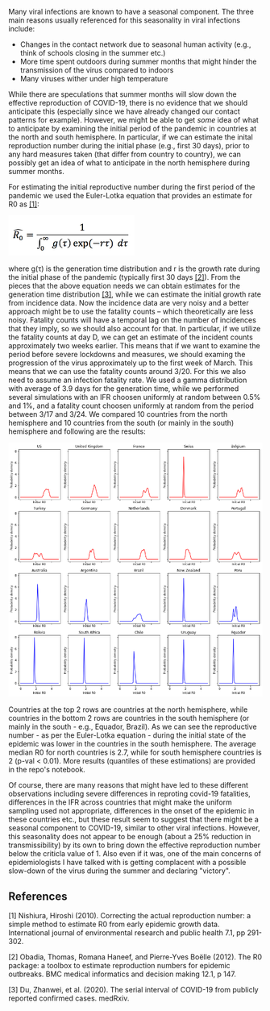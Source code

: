 Many viral infections are known to have a seasonal component. The three main reasons usually referenced for this seasonality in viral infections include:

* Changes in the contact network due to seasonal human activity (e.g., think of schools closing in the summer etc.)
* More time spent outdoors during summer months that might hinder the transmission of the virus compared to indoors 
* Many viruses wither under high temperature

While there are speculations that summer months will slow down the effective reproduction of COVID-19, there is no evidence that we should anticipate this (especially since we have already changed our contact patterns for example). However, we might be able to get <I>some</I> idea of what to anticipate by examining the initial period of the pandemic in countries at the north and south hemisphere. In particular, if we can estimate the inital reproduction number during the initial phase (e.g., first 30 days), prior to any hard measures taken (that differ from country to country), we can possibly get an idea of what to anticipate in the north hemisphere during summer months. 

For estimating the initial reproductive number during the first period of the pandemic we used the Euler-Lotka equation that provides an estimate for R0 as [[1]](#1):

<img src="Euler-Lotka.png" width = "250">

where g(τ) is the generation time distribution and r is the growth rate during the initial phase of the pandemic (typically first 30 days [[2]](#2)). From the pieces that the above equation needs we can obtain estimates for the generation time distribution [[3]](#3), while we can estimate the initial growth rate from incidence data. Now the incidence data are very noisy and a better approach might be to use the fatality counts – which theoretically are less noisy. Fatality counts will have a temporal lag on the number of incidences that they imply, so we should also account for that. In particular, if we utilize the fatality counts at day D, we can get an estimate of the incident counts approximately two weeks earlier. This means that if we want to examine the period before severe lockdowns and measures, we should examing the progression of the virus approximately up to the first week of March. This means that we can use the fatality counts around 3/20. For this we also need to assume an infection fatality rate. We used a gamma distribution with average of 3.9 days for the generation time, while we performed several simulations with an IFR choosen uniformly at random between 0.5% and 1%, and a fatality count choosen uniformly at random from the period between 3/17 and 3/24. We compared 10 countries from the north hemisphere and 10 countries from the south (or mainly in the south) hemisphere and following are the results: 

<img src="R0-countries.png" width = 850> 

Countries at the top 2 rows are countries at the north hemisphere, while countries in the bottom 2 rows are countries in the south hemisphere (or mainly in the south - e.g., Equador, Brazil). As we can see the reproductive number - as per the Euler-Lotka equation - during the initial state of the epidemic was lower in the countries in the south hemisphere. The average median R0 for north countries is 2.7, while for south hemisphere countries is 2 (p-val < 0.01). More results (quantiles of these estimations) are provided in the repo's notebook. 
  
Of course, there are many reasons that might have led to these different observations including severe differences in reproting covid-19 fatalities, differences in the IFR across countries that might make the uniform sampling used not appropriate, differences in the onset of the epidemic in these countries etc., but these result seem to suggest that there might be a seasonal component to COVID-19, similar to other viral infections. However, this seasonality does not appear to be enough (about a 25% reduction in transmissibility) by its own to bring down the effective reproduction number below the criticla value of 1. Also even if it was, one of the main concerns of epidemiologists I have talked with is getting complacent with a possible slow-down of the virus during the summer and declaring "victory".     


## References
<a id="1">[1]</a> 
Nishiura, Hiroshi (2010). 
Correcting the actual reproduction number: a simple method to estimate R0 from early epidemic growth data. 
International journal of environmental research and public health 7.1, pp 291-302.

<a id="2">[2]</a>
Obadia, Thomas, Romana Haneef, and Pierre-Yves Boëlle (2012).
The R0 package: a toolbox to estimate reproduction numbers for epidemic outbreaks.
BMC medical informatics and decision making 12.1, p 147.

<a id="3">[3]</a>
Du, Zhanwei, et al. (2020).
The serial interval of COVID-19 from publicly reported confirmed cases.
medRxiv.
